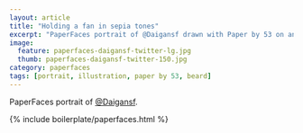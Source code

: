 ```yaml
---
layout: article
title: "Holding a fan in sepia tones"
excerpt: "PaperFaces portrait of @Daigansf drawn with Paper by 53 on an iPad."
image: 
  feature: paperfaces-daigansf-twitter-lg.jpg
  thumb: paperfaces-daigansf-twitter-150.jpg
category: paperfaces
tags: [portrait, illustration, paper by 53, beard]
---
```


PaperFaces portrait of [@Daigansf](http://twitter.com/Daigansf).

{% include boilerplate/paperfaces.html %}